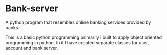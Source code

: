 # Bank-server
A python program that resembles online banking services provided by banks.

This is a basic python programming primarily i built to apply object oriented programming in python. 
In it I have created separate classes for user, account and bank server.

